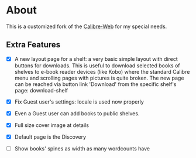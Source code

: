 # About

This is a customized fork of the [Calibre-Web](https://github.com/janeczku/calibre-web) for my special needs.

## Extra Features

- [x] A new layout page for a shelf: a very basic simple layout with direct buttons for downloads. This is useful to download selected books of shelves to e-book reader devices (like Kobo) where the standard Calibre menu and scrolling pages with pictures is quite broken. The new page can be reached via button link 'Download' from the specific shelf's page:
download-shelf

- [x] Fix Guest user's settings: locale is used now properly

- [x] Even a Guest user can add books to public shelves.

- [x] Full size cover image at details

- [x] Default page is the Discovery

- [ ] Show books' spines as width as many wordcounts have

